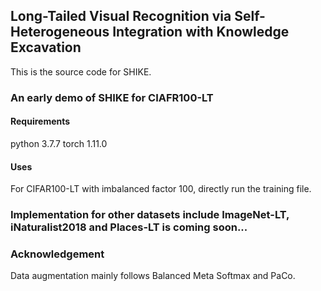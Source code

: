 ## Long-Tailed Visual Recognition via Self-Heterogeneous Integration with Knowledge Excavation

This is the source code for SHIKE.

### An early demo of SHIKE for CIAFR100-LT

#### Requirements
python  3.7.7
torch   1.11.0

#### Uses
For CIFAR100-LT with imbalanced factor 100, directly run the training file.


### Implementation for other datasets include ImageNet-LT, iNaturalist2018 and Places-LT is coming soon...

### Acknowledgement
Data augmentation mainly follows Balanced Meta Softmax and PaCo.
